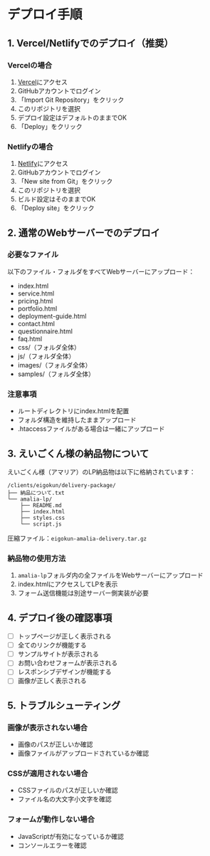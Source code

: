 # デプロイ手順

## 1. Vercel/Netlifyでのデプロイ（推奨）

### Vercelの場合
1. [Vercel](https://vercel.com)にアクセス
2. GitHubアカウントでログイン
3. 「Import Git Repository」をクリック
4. このリポジトリを選択
5. デプロイ設定はデフォルトのままでOK
6. 「Deploy」をクリック

### Netlifyの場合
1. [Netlify](https://netlify.com)にアクセス
2. GitHubアカウントでログイン
3. 「New site from Git」をクリック
4. このリポジトリを選択
5. ビルド設定はそのままでOK
6. 「Deploy site」をクリック

## 2. 通常のWebサーバーでのデプロイ

### 必要なファイル
以下のファイル・フォルダをすべてWebサーバーにアップロード：
- index.html
- service.html
- pricing.html
- portfolio.html
- deployment-guide.html
- contact.html
- questionnaire.html
- faq.html
- css/（フォルダ全体）
- js/（フォルダ全体）
- images/（フォルダ全体）
- samples/（フォルダ全体）

### 注意事項
- ルートディレクトリにindex.htmlを配置
- フォルダ構造を維持したままアップロード
- .htaccessファイルがある場合は一緒にアップロード

## 3. えいごくん様の納品物について

えいごくん様（アマリア）のLP納品物は以下に格納されています：

```
/clients/eigokun/delivery-package/
├── 納品について.txt
└── amalia-lp/
    ├── README.md
    ├── index.html
    ├── styles.css
    └── script.js
```

圧縮ファイル：`eigokun-amalia-delivery.tar.gz`

### 納品物の使用方法
1. `amalia-lp`フォルダ内の全ファイルをWebサーバーにアップロード
2. index.htmlにアクセスしてLPを表示
3. フォーム送信機能は別途サーバー側実装が必要

## 4. デプロイ後の確認事項

- [ ] トップページが正しく表示される
- [ ] 全てのリンクが機能する
- [ ] サンプルサイトが表示される
- [ ] お問い合わせフォームが表示される
- [ ] レスポンシブデザインが機能する
- [ ] 画像が正しく表示される

## 5. トラブルシューティング

### 画像が表示されない場合
- 画像のパスが正しいか確認
- 画像ファイルがアップロードされているか確認

### CSSが適用されない場合
- CSSファイルのパスが正しいか確認
- ファイル名の大文字小文字を確認

### フォームが動作しない場合
- JavaScriptが有効になっているか確認
- コンソールエラーを確認